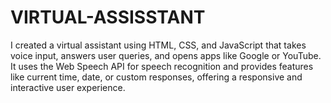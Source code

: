 # VIRTUAL-ASSISSTANT
I created a virtual assistant using HTML, CSS, and JavaScript that takes voice input, answers user queries, and opens apps like Google or YouTube. It uses the Web Speech API for speech recognition and provides features like current time, date, or custom responses, offering a responsive and interactive user experience.
